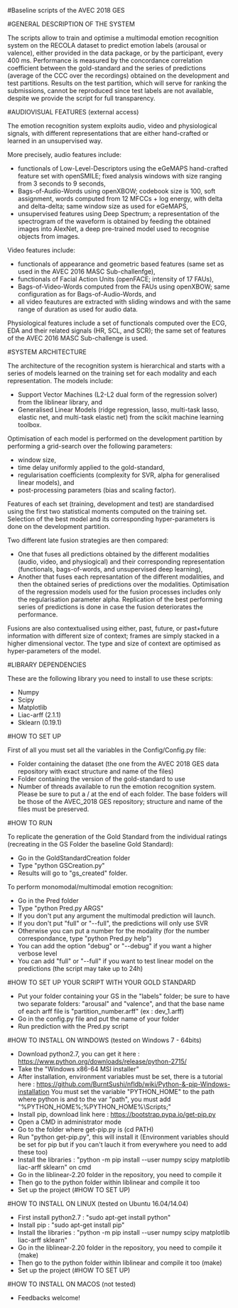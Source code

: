 #Baseline scripts of the AVEC 2018 GES

#GENERAL DESCRIPTION OF THE SYSTEM

The scripts allow to train and optimise a multimodal emotion recognition system on the RECOLA dataset to predict emotion labels (arousal or valence), either provided in the data package, or by the participant, every 400 ms. 
Performance is measured by the concordance correlation coefficient between the gold-standard and the series of predictions (average of the CCC over the recordings) obtained on the development and test partitions. 
Results on the test partition, which will serve for ranking the submissions, cannot be reproduced since test labels are not available, despite we provide the script for full transparency.

#AUDIOVISUAL FEATURES (external access)

The emotion recognition system exploits audio, video and physiological signals, with different representations that are either hand-crafted or learned in an unsupervised way. 

More precisely, audio features include:
- functionals of Low-Level-Descriptors using the eGeMAPS hand-crafted feature set with openSMILE; fixed analysis windows with size ranging from 3 seconds to 9 seconds,
- Bags-of-Audio-Words using openXBOW; codebook size is 100, soft assignment, words computed from 12 MFCCs + log energy, with delta and delta-delta; same window size as used for eGeMAPS,
- unsupervised features using Deep Spectrum; a representation of the spectrogram of the waveform is obtained by feeding the obtained images into AlexNet, a deep pre-trained model used to recognise objects from images. 

Video features include:
- functionals of appearance and geometric based features (same set as used in the AVEC 2016 MASC Sub-challenfge),
- functionals of Facial Action Units (openFACE; intensity of 17 FAUs),
- Bags-of-Video-Words computed from the FAUs using openXBOW; same configuration as for Bags-of-Audio-Words, and
- all video feautures are extracted with sliding windows and with the same range of duration as used for audio data. 

Physiological features include a set of functionals computed over the ECG, EDA and their related signals (HR, SCL, and SCR); the same set of features of the AVEC 2016 MASC Sub-challenge is used.

#SYSTEM ARCHITECTURE

The architecture of the recognition system is hierarchical and starts with a series of models learned on the training set for each modality and each representation. 
The models include: 
- Support Vector Machines (L2-L2 dual form of the regression solver) from the liblinear library, and  
- Generalised Linear Models (ridge regression, lasso, multi-task lasso, elastic net, and multi-task elastic net) from the scikit machine learning toolbox. 

Optimisation of each model is performed on the development partition by performing a grid-search over the following parameters: 
- window size, 
- time delay uniformly applied to the gold-standard, 
- regularisation coefficients (complexity for SVR, alpha for generalised linear models), and 
- post-processing parameters (bias and scaling factor).

Features of each set (training, development and test) are standardised using the first two statistical moments computed on the training set. Selection of the best model and its corresponding hyper-parameters is done on the development partition. 

Two different late fusion strategies are then compared: 
- One that fuses all predictions obtained by the different modalities (audio, video, and physiogical) and their corresponding representation (functionals, bags-of-words, and unsupervised deep learning), 
- Another that fuses each represantation of the different modalities, and then the obtained series of predictions over the modalities. 
Optimisation of the regression models used for the fusion processes includes only the regularisation parameter alpha. 
Replication of the best performing series of predictions is done in case the fusion deteriorates the performance.

Fusions are also contextualised using either, past, future, or past+future information with different size of context; frames are simply stacked in a higher dimensional vector. The type and size of context are optimised as hyper-parameters of the model.

#LIBRARY DEPENDENCIES

These are the following library you need to install to use these scripts:
- Numpy
- Scipy
- Matplotlib
- Liac-arff (2.1.1)
- Sklearn (0.19.1)

#HOW TO SET UP

First of all you must set all the variables in the Config/Config.py file:
- Folder containing the dataset (the one from the AVEC 2018 GES data repository with exact structure and name of the files)
- Folder containing the version of the gold-standard to use
- Number of threads available to run the emotion recognition system.
Please be sure to put a / at the end of each folder.
The base folders will be those of the AVEC_2018 GES repository; structure and name of the files must be preserved.

#HOW TO RUN

To replicate the generation of the Gold Standard from the individual ratings (recreating in the GS Folder the baseline Gold Standard):
- Go in the GoldStandardCreation folder
- Type "python GSCreation.py"
- Results will go to "gs_created" folder.

To perform monomodal/multimodal emotion recognition:
- Go in the Pred folder
- Type "python Pred.py ARGS"
- If you don't put any argument the multimodal prediction will launch.
- If you don't put "full" or "--full", the predictions will only use SVR
- Otherwise you can put a number for the modality (for the number correspondance, type "python Pred.py help")
- You can add the option "debug" or "--debug" if you want a higher verbose level
- You can add "full" or "--full" if you want to test linear model on the predictions (the script may take up to 24h)

#HOW TO SET UP YOUR SCRIPT WITH YOUR GOLD STANDARD

- Put your folder containing your GS in the "labels" folder; be sure to have two separate folders: "arousal" and "valence", and that the base name of each arff file is "partition_number.arff" (ex : dev_1.arff)
- Go in the config.py file and put the name of your folder 
- Run prediction with the Pred.py script

#HOW TO INSTALL ON WINDOWS (tested on Windows 7 - 64bits)

- Download python2.7, you can get it here : https://www.python.org/downloads/release/python-2715/
- Take the "Windows x86-64 MSI installer"
- After installation, environment variables must be set, there is a tutorial here : https://github.com/BurntSushi/nfldb/wiki/Python-&-pip-Windows-installation
  You must set the variable "PYTHON_HOME" to the path where python is and to the var "path", you must add "%PYTHON_HOME%;%PYTHON_HOME%\Scripts\;"
- Install pip, download link here : https://bootstrap.pypa.io/get-pip.py
- Open a CMD in administrator mode
- Go to the folder where get-pip.py is (cd PATH)
- Run "python get-pip.py", this will install it (Environment variables should be set for pip but if you can't lauch it from everywhere you need to add these too)
- Install the libraries : "python -m pip install --user numpy scipy matplotlib liac-arff sklearn" on cmd
- Go in the liblinear-2.20 folder in the repository, you need to compile it
- Then go to the python folder within liblinear and compile it too
- Set up the project (#HOW TO SET UP)

#HOW TO INSTALL ON LINUX (tested on Ubuntu 16.04/14.04)

- First install python2.7 : "sudo apt-get install python"
- Install pip : "sudo apt-get install pip"
- Install the libraries : "python -m pip install --user numpy scipy matplotlib liac-arff sklearn"
- Go in the liblinear-2.20 folder in the repository, you need to compile it (make)
- Then go to the python folder within liblinear and compile it too (make)
- Set up the project (#HOW TO SET UP)

#HOW TO INSTALL ON MACOS (not tested)

- Feedbacks welcome!

